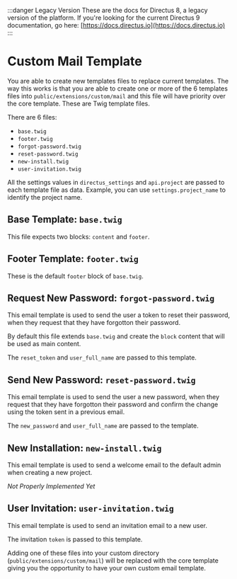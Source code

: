 :::danger Legacy Version
These are the docs for Directus 8, a legacy version of the platform. If you're looking for the current Directus 9 documentation, go here: [https://docs.directus.io](https://docs.directus.io)
:::

# Custom Mail Template

You are able to create new templates files to replace current templates. The way this works is that you are able to create one or more of the 6 templates files into `public/extensions/custom/mail` and this file will have priority over the core template. These are Twig template files.

There are 6 files:

- `base.twig`
- `footer.twig`
- `forgot-password.twig`
- `reset-password.twig`
- `new-install.twig`
- `user-invitation.twig`

All the settings values in `directus_settings` and `api.project` are passed to each template file as data. Example, you can use `settings.project_name` to identify the project name.

## Base Template: `base.twig`

This file expects two blocks: `content` and `footer`.

## Footer Template: `footer.twig`

These is the default `footer` block of `base.twig`.

## Request New Password: `forgot-password.twig`

This email template is used to send the user a token to reset their password, when they request that they have forgotton their password.

By default this file extends `base.twig` and create the `block` content that will be used as main content.

The `reset_token` and `user_full_name` are passed to this template.

## Send New Password: `reset-password.twig`

This email template is used to send the user a new password, when they request that they have forgotton their password and confirm the change using the token sent in a previous email.

The `new_password` and `user_full_name` are passed to the template.

## New Installation: `new-install.twig`

This email template is used to send a welcome email to the default admin when creating a new project.

_Not Properly Implemented Yet_

## User Invitation: `user-invitation.twig`

This email template is used to send an invitation email to a new user.

The invitation `token` is passed to this template.

Adding one of these files into your custom directory (`public/extensions/custom/mail`) will be replaced with the core template giving you the opportunity to have your own custom email template.